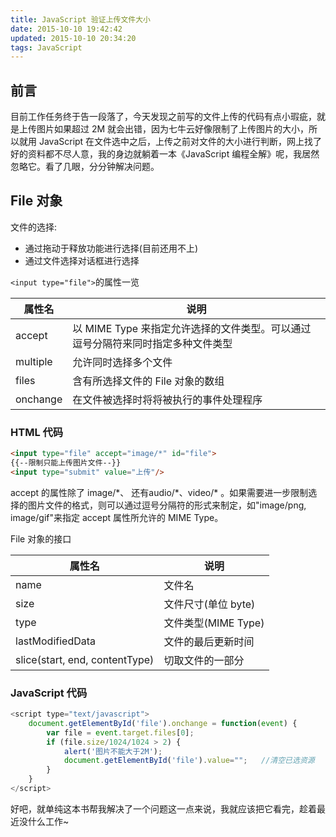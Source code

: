```yaml
---
title: JavaScript 验证上传文件大小
date: 2015-10-10 19:42:42
updated: 2015-10-10 20:34:20
tags: JavaScript
---
```


## 前言

目前工作任务终于告一段落了，今天发现之前写的文件上传的代码有点小瑕疵，就是上传图片如果超过 2M 就会出错，因为七牛云好像限制了上传图片的大小，所以就用 JavaScript 在文件选中之后，上传之前对文件的大小进行判断，网上找了好的资料都不尽人意，我的身边就躺着一本《JavaScript 编程全解》呢，我居然忽略它。看了几眼，分分钟解决问题。

<!-- more -->

## File 对象

文件的选择:

* 通过拖动于释放功能进行选择(目前还用不上)
* 通过文件选择对话框进行选择

`<input type="file">`的属性一览

| 属性名 | 说明 |
| ----- | ---- |
| accept | 以 MIME Type 来指定允许选择的文件类型。可以通过逗号分隔符来同时指定多种文件类型 |
| multiple | 允许同时选择多个文件 |
| files | 含有所选择文件的 File 对象的数组 |
| onchange |  在文件被选择时将将被执行的事件处理程序 |

### HTML 代码

``` html
<input type="file" accept="image/*" id="file">
{{--限制只能上传图片文件--}}
<input type="submit" value="上传"/>
```

accept 的属性除了 image/\*、 还有audio/\*、video/\* 。如果需要进一步限制选择的图片文件的格式，则可以通过逗号分隔符的形式来制定，如"image/png, image/gif"来指定 accept 属性所允许的 MIME Type。

File 对象的接口

| 属性名 | 说明 |
| ----- | ---- |
| name |  文件名 |
| size | 文件尺寸(单位 byte) |
| type | 文件类型(MIME Type) |
| lastModifiedData |  文件的最后更新时间 |
| slice(start, end, contentType) |  切取文件的一部分 |

### JavaScript 代码

``` javascript
<script type="text/javascript">
    document.getElementById('file').onchange = function(event) {
        var file = event.target.files[0];
        if (file.size/1024/1024 > 2) {
            alert('图片不能大于2M');
            document.getElementById('file').value="";   //清空已选资源
        }
    }
</script>
```
    
好吧，就单纯这本书帮我解决了一个问题这一点来说，我就应该把它看完，趁着最近没什么工作~